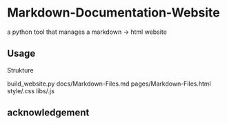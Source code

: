 # Markdown-Documentation-Website
a python tool that manages a markdown -> html website 

## Usage

Strukture

build_website.py
docs/Markdown-Files.md
pages/Markdown-Files.html
style/.css
libs/.js



## acknowledgement


